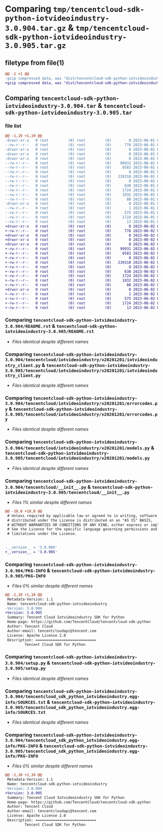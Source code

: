 # Comparing `tmp/tencentcloud-sdk-python-iotvideoindustry-3.0.904.tar.gz` & `tmp/tencentcloud-sdk-python-iotvideoindustry-3.0.905.tar.gz`

## filetype from file(1)

```diff
@@ -1 +1 @@
-gzip compressed data, was "dist/tencentcloud-sdk-python-iotvideoindustry-3.0.904.tar", last modified: Thu Jun  1 02:37:46 2023, max compression
+gzip compressed data, was "dist/tencentcloud-sdk-python-iotvideoindustry-3.0.905.tar", last modified: Fri Jun  2 00:31:36 2023, max compression
```

## Comparing `tencentcloud-sdk-python-iotvideoindustry-3.0.904.tar` & `tencentcloud-sdk-python-iotvideoindustry-3.0.905.tar`

### file list

```diff
@@ -1,19 +1,19 @@
-drwxr-xr-x   0 root         (0) root         (0)        0 2023-06-01 02:37:46.000000 tencentcloud-sdk-python-iotvideoindustry-3.0.904/
--rw-r--r--   0 root         (0) root         (0)      776 2023-06-01 02:37:46.000000 tencentcloud-sdk-python-iotvideoindustry-3.0.904/README.rst
-drwxr-xr-x   0 root         (0) root         (0)        0 2023-06-01 02:37:46.000000 tencentcloud-sdk-python-iotvideoindustry-3.0.904/tencentcloud/
-drwxr-xr-x   0 root         (0) root         (0)        0 2023-06-01 02:37:46.000000 tencentcloud-sdk-python-iotvideoindustry-3.0.904/tencentcloud/iotvideoindustry/
-drwxr-xr-x   0 root         (0) root         (0)        0 2023-06-01 02:37:46.000000 tencentcloud-sdk-python-iotvideoindustry-3.0.904/tencentcloud/iotvideoindustry/v20201201/
--rw-r--r--   0 root         (0) root         (0)    99931 2023-06-01 02:37:46.000000 tencentcloud-sdk-python-iotvideoindustry-3.0.904/tencentcloud/iotvideoindustry/v20201201/iotvideoindustry_client.py
--rw-r--r--   0 root         (0) root         (0)     8583 2023-06-01 02:37:46.000000 tencentcloud-sdk-python-iotvideoindustry-3.0.904/tencentcloud/iotvideoindustry/v20201201/errorcodes.py
--rw-r--r--   0 root         (0) root         (0)        0 2023-06-01 02:37:46.000000 tencentcloud-sdk-python-iotvideoindustry-3.0.904/tencentcloud/iotvideoindustry/v20201201/__init__.py
--rw-r--r--   0 root         (0) root         (0)   239318 2023-06-01 02:37:46.000000 tencentcloud-sdk-python-iotvideoindustry-3.0.904/tencentcloud/iotvideoindustry/v20201201/models.py
--rw-r--r--   0 root         (0) root         (0)        0 2023-06-01 02:37:46.000000 tencentcloud-sdk-python-iotvideoindustry-3.0.904/tencentcloud/iotvideoindustry/__init__.py
--rw-r--r--   0 root         (0) root         (0)      630 2023-06-01 02:37:46.000000 tencentcloud-sdk-python-iotvideoindustry-3.0.904/tencentcloud/__init__.py
--rw-r--r--   0 root         (0) root         (0)     1724 2023-06-01 02:37:46.000000 tencentcloud-sdk-python-iotvideoindustry-3.0.904/PKG-INFO
--rw-r--r--   0 root         (0) root         (0)     1032 2023-06-01 02:37:46.000000 tencentcloud-sdk-python-iotvideoindustry-3.0.904/setup.py
--rw-r--r--   0 root         (0) root         (0)       88 2023-06-01 02:37:46.000000 tencentcloud-sdk-python-iotvideoindustry-3.0.904/setup.cfg
-drwxr-xr-x   0 root         (0) root         (0)        0 2023-06-01 02:37:46.000000 tencentcloud-sdk-python-iotvideoindustry-3.0.904/tencentcloud_sdk_python_iotvideoindustry.egg-info/
--rw-r--r--   0 root         (0) root         (0)        1 2023-06-01 02:37:46.000000 tencentcloud-sdk-python-iotvideoindustry-3.0.904/tencentcloud_sdk_python_iotvideoindustry.egg-info/dependency_links.txt
--rw-r--r--   0 root         (0) root         (0)      575 2023-06-01 02:37:46.000000 tencentcloud-sdk-python-iotvideoindustry-3.0.904/tencentcloud_sdk_python_iotvideoindustry.egg-info/SOURCES.txt
--rw-r--r--   0 root         (0) root         (0)     1724 2023-06-01 02:37:46.000000 tencentcloud-sdk-python-iotvideoindustry-3.0.904/tencentcloud_sdk_python_iotvideoindustry.egg-info/PKG-INFO
--rw-r--r--   0 root         (0) root         (0)       13 2023-06-01 02:37:46.000000 tencentcloud-sdk-python-iotvideoindustry-3.0.904/tencentcloud_sdk_python_iotvideoindustry.egg-info/top_level.txt
+drwxr-xr-x   0 root         (0) root         (0)        0 2023-06-02 00:31:36.000000 tencentcloud-sdk-python-iotvideoindustry-3.0.905/
+-rw-r--r--   0 root         (0) root         (0)      776 2023-06-02 00:31:36.000000 tencentcloud-sdk-python-iotvideoindustry-3.0.905/README.rst
+drwxr-xr-x   0 root         (0) root         (0)        0 2023-06-02 00:31:36.000000 tencentcloud-sdk-python-iotvideoindustry-3.0.905/tencentcloud/
+drwxr-xr-x   0 root         (0) root         (0)        0 2023-06-02 00:31:36.000000 tencentcloud-sdk-python-iotvideoindustry-3.0.905/tencentcloud/iotvideoindustry/
+drwxr-xr-x   0 root         (0) root         (0)        0 2023-06-02 00:31:36.000000 tencentcloud-sdk-python-iotvideoindustry-3.0.905/tencentcloud/iotvideoindustry/v20201201/
+-rw-r--r--   0 root         (0) root         (0)    99931 2023-06-02 00:31:36.000000 tencentcloud-sdk-python-iotvideoindustry-3.0.905/tencentcloud/iotvideoindustry/v20201201/iotvideoindustry_client.py
+-rw-r--r--   0 root         (0) root         (0)     8583 2023-06-02 00:31:36.000000 tencentcloud-sdk-python-iotvideoindustry-3.0.905/tencentcloud/iotvideoindustry/v20201201/errorcodes.py
+-rw-r--r--   0 root         (0) root         (0)        0 2023-06-02 00:31:36.000000 tencentcloud-sdk-python-iotvideoindustry-3.0.905/tencentcloud/iotvideoindustry/v20201201/__init__.py
+-rw-r--r--   0 root         (0) root         (0)   239318 2023-06-02 00:31:36.000000 tencentcloud-sdk-python-iotvideoindustry-3.0.905/tencentcloud/iotvideoindustry/v20201201/models.py
+-rw-r--r--   0 root         (0) root         (0)        0 2023-06-02 00:31:36.000000 tencentcloud-sdk-python-iotvideoindustry-3.0.905/tencentcloud/iotvideoindustry/__init__.py
+-rw-r--r--   0 root         (0) root         (0)      630 2023-06-02 00:31:36.000000 tencentcloud-sdk-python-iotvideoindustry-3.0.905/tencentcloud/__init__.py
+-rw-r--r--   0 root         (0) root         (0)     1724 2023-06-02 00:31:36.000000 tencentcloud-sdk-python-iotvideoindustry-3.0.905/PKG-INFO
+-rw-r--r--   0 root         (0) root         (0)     1032 2023-06-02 00:31:36.000000 tencentcloud-sdk-python-iotvideoindustry-3.0.905/setup.py
+-rw-r--r--   0 root         (0) root         (0)       88 2023-06-02 00:31:36.000000 tencentcloud-sdk-python-iotvideoindustry-3.0.905/setup.cfg
+drwxr-xr-x   0 root         (0) root         (0)        0 2023-06-02 00:31:36.000000 tencentcloud-sdk-python-iotvideoindustry-3.0.905/tencentcloud_sdk_python_iotvideoindustry.egg-info/
+-rw-r--r--   0 root         (0) root         (0)        1 2023-06-02 00:31:36.000000 tencentcloud-sdk-python-iotvideoindustry-3.0.905/tencentcloud_sdk_python_iotvideoindustry.egg-info/dependency_links.txt
+-rw-r--r--   0 root         (0) root         (0)      575 2023-06-02 00:31:36.000000 tencentcloud-sdk-python-iotvideoindustry-3.0.905/tencentcloud_sdk_python_iotvideoindustry.egg-info/SOURCES.txt
+-rw-r--r--   0 root         (0) root         (0)     1724 2023-06-02 00:31:36.000000 tencentcloud-sdk-python-iotvideoindustry-3.0.905/tencentcloud_sdk_python_iotvideoindustry.egg-info/PKG-INFO
+-rw-r--r--   0 root         (0) root         (0)       13 2023-06-02 00:31:36.000000 tencentcloud-sdk-python-iotvideoindustry-3.0.905/tencentcloud_sdk_python_iotvideoindustry.egg-info/top_level.txt
```

### Comparing `tencentcloud-sdk-python-iotvideoindustry-3.0.904/README.rst` & `tencentcloud-sdk-python-iotvideoindustry-3.0.905/README.rst`

 * *Files identical despite different names*

### Comparing `tencentcloud-sdk-python-iotvideoindustry-3.0.904/tencentcloud/iotvideoindustry/v20201201/iotvideoindustry_client.py` & `tencentcloud-sdk-python-iotvideoindustry-3.0.905/tencentcloud/iotvideoindustry/v20201201/iotvideoindustry_client.py`

 * *Files identical despite different names*

### Comparing `tencentcloud-sdk-python-iotvideoindustry-3.0.904/tencentcloud/iotvideoindustry/v20201201/errorcodes.py` & `tencentcloud-sdk-python-iotvideoindustry-3.0.905/tencentcloud/iotvideoindustry/v20201201/errorcodes.py`

 * *Files identical despite different names*

### Comparing `tencentcloud-sdk-python-iotvideoindustry-3.0.904/tencentcloud/iotvideoindustry/v20201201/models.py` & `tencentcloud-sdk-python-iotvideoindustry-3.0.905/tencentcloud/iotvideoindustry/v20201201/models.py`

 * *Files identical despite different names*

### Comparing `tencentcloud-sdk-python-iotvideoindustry-3.0.904/tencentcloud/__init__.py` & `tencentcloud-sdk-python-iotvideoindustry-3.0.905/tencentcloud/__init__.py`

 * *Files 1% similar despite different names*

```diff
@@ -10,8 +10,8 @@
 # Unless required by applicable law or agreed to in writing, software
 # distributed under the License is distributed on an "AS IS" BASIS,
 # WITHOUT WARRANTIES OR CONDITIONS OF ANY KIND, either express or implied.
 # See the License for the specific language governing permissions and
 # limitations under the License.
 
 
-__version__ = '3.0.904'
+__version__ = '3.0.905'
```

### Comparing `tencentcloud-sdk-python-iotvideoindustry-3.0.904/PKG-INFO` & `tencentcloud-sdk-python-iotvideoindustry-3.0.905/PKG-INFO`

 * *Files 0% similar despite different names*

```diff
@@ -1,10 +1,10 @@
 Metadata-Version: 1.1
 Name: tencentcloud-sdk-python-iotvideoindustry
-Version: 3.0.904
+Version: 3.0.905
 Summary: Tencent Cloud Iotvideoindustry SDK for Python
 Home-page: https://github.com/TencentCloud/tencentcloud-sdk-python
 Author: Tencent Cloud
 Author-email: tencentcloudapi@tencent.com
 License: Apache License 2.0
 Description: ============================
         Tencent Cloud SDK for Python
```

### Comparing `tencentcloud-sdk-python-iotvideoindustry-3.0.904/setup.py` & `tencentcloud-sdk-python-iotvideoindustry-3.0.905/setup.py`

 * *Files identical despite different names*

### Comparing `tencentcloud-sdk-python-iotvideoindustry-3.0.904/tencentcloud_sdk_python_iotvideoindustry.egg-info/SOURCES.txt` & `tencentcloud-sdk-python-iotvideoindustry-3.0.905/tencentcloud_sdk_python_iotvideoindustry.egg-info/SOURCES.txt`

 * *Files identical despite different names*

### Comparing `tencentcloud-sdk-python-iotvideoindustry-3.0.904/tencentcloud_sdk_python_iotvideoindustry.egg-info/PKG-INFO` & `tencentcloud-sdk-python-iotvideoindustry-3.0.905/tencentcloud_sdk_python_iotvideoindustry.egg-info/PKG-INFO`

 * *Files 0% similar despite different names*

```diff
@@ -1,10 +1,10 @@
 Metadata-Version: 1.1
 Name: tencentcloud-sdk-python-iotvideoindustry
-Version: 3.0.904
+Version: 3.0.905
 Summary: Tencent Cloud Iotvideoindustry SDK for Python
 Home-page: https://github.com/TencentCloud/tencentcloud-sdk-python
 Author: Tencent Cloud
 Author-email: tencentcloudapi@tencent.com
 License: Apache License 2.0
 Description: ============================
         Tencent Cloud SDK for Python
```


